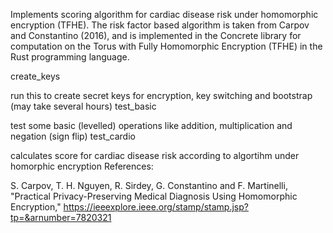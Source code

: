 Implements scoring algorithm for cardiac disease risk under homomorphic encryption (TFHE). The risk factor based algorithm is taken from Carpov and Constantino (2016), and is implemented in the Concrete library for computation on the Torus with Fully Homomorphic Encryption (TFHE) in the Rust programming language.

create_keys

run this to create secret keys for encryption, key switching and bootstrap (may take several hours)
test_basic

test some basic (levelled) operations like addition, multiplication and negation (sign flip)
test_cardio

calculates score for cardiac disease risk according to algortihm under homorphic encryption
References:

S. Carpov, T. H. Nguyen, R. Sirdey, G. Constantino and F. Martinelli, "Practical Privacy-Preserving Medical Diagnosis Using Homomorphic Encryption," https://ieeexplore.ieee.org/stamp/stamp.jsp?tp=&arnumber=7820321
